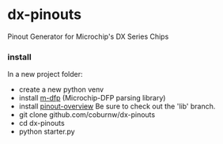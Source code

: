 # dx-pinouts
Pinout Generator for Microchip's DX Series Chips

### install

In a new project folder:
* create a new python venv
* install [m-dfp](http://github.com/coburnw/m-dfp.git) (Microchip-DFP parsing library)
* install [pinout-overview](http://github.com/coburnw/pinout-overview.git) Be sure to
check out the 'lib' branch.
* git clone github.com/coburnw/dx-pinouts
* cd dx-pinouts
* python starter.py

